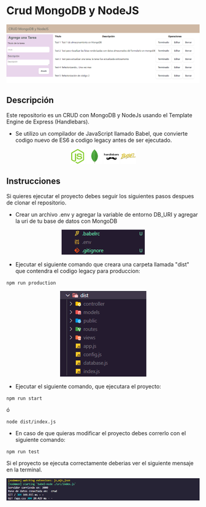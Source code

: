 # Crud MongoDB y NodeJS

![Crud Imagen](./img/crud.png)

## Descripción

Este repositorio es un CRUD con MongoDB y NodeJs usando el Template Engine de Express (Handlebars).
- Se utilizo un compilador de JavaScript llamado Babel, que convierte codigo nuevo de ES6 a codigo legacy antes de ser ejecutado.

<div align="center">
<img src="https://github.com/devicons/devicon/blob/master/icons/nodejs/nodejs-original.svg" title="NodeJS" alt="Node" width="40" height="40"/>
<img src="https://github.com/devicons/devicon/blob/master/icons/mongodb/mongodb-original.svg" title="MongoDB" alt="Mongo" width="40" height="40"/>
<img src="https://github.com/devicons/devicon/blob/master/icons/handlebars/handlebars-original-wordmark.svg" title="Express-Handlebars" alt="Handlebars" width="40" height="40"/>
<img src="https://github.com/devicons/devicon/blob/master/icons/babel/babel-original.svg" title="BabelJS" alt="Babel" width="40" height="40"/>
</div>

## Instrucciones

Si quieres ejecutar el proyecto debes seguir los siguientes pasos despues de clonar el repositorio.

- Crear un archivo .env y agregar la variable de entorno DB_URI y agregar la uri de tu base de datos con MongoDB
<div align = "center"> 

![env](./img/env.png)

</div>

- Ejecutar el siguiente comando que creara una carpeta llamada "dist" que contendra el codigo legacy para produccion:

 ```
 npm run production
 ```

<div align = "center"> 

![dist](./img/dist.png)

</div>

- Ejecutar el siguiente comando, que ejecutara el proyecto:

```
npm run start
```

ó

```
node dist/index.js
```

- En caso de que quieras modificar el proyecto debes correrlo con el siguiente comando:

```
npm run test
```

Si el proyecto se ejecuta correctamente deberias ver el siguiente mensaje en la terminal.

![Terminal](./img/terminal.png)
